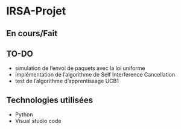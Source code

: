 # IRSA-Projet

## En cours/Fait 


## TO-DO
- simulation de l’envoi de paquets avec la loi uniforme
- implémentation de l’algorithme de Self Interference Cancellation
- test de l’algorithme d’apprentissage UCB1

## Technologies utilisées
 - Python
 - Visual studio code 
